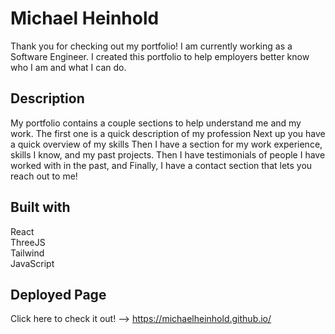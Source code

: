 # Michael Heinhold
Thank you for checking out my portfolio!
I am currently working as a Software Engineer. I created this portfolio to help employers better know who I am and what I can do.

## Description
My portfolio contains a couple sections to help understand me and my work.
The first one is a quick description of my profession
Next up you have a quick overview of my skills
Then I have a section for my work experience, skills I know, and my past projects.
Then I have testimonials of people I have worked with in the past, and
Finally, I have a contact section that lets you reach out to me!

## Built with
React \
ThreeJS \
Tailwind \
JavaScript

## Deployed Page
Click here to check it out! --> https://michaelheinhold.github.io/